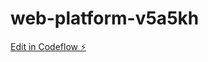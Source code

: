 # web-platform-v5a5kh

[Edit in Codeflow ⚡️](https://stackblitz.com/~/github.com/Ayushsingh2110/web-platform-v5a5kh)